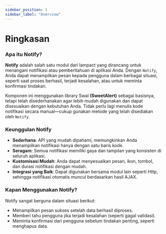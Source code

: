 ```yaml
---
sidebar_position: 1
sidebar_label: "Overview"
---
```


# Ringkasan

### Apa itu Notify?

**Notify** adalah salah satu modul dari Iampact yang dirancang untuk menangani notifikasi atau pemberitahuan di aplikasi Anda. Dengan `Notify`, Anda dapat menampilkan pesan kepada pengguna dalam berbagai situasi, seperti saat proses berhasil, terjadi kesalahan, atau untuk meminta konfirmasi tindakan.

Komponen ini menggunakan library Swal **(SweetAlert)** sebagai basisnya, tetapi telah disederhanakan agar lebih mudah digunakan dan dapat disesuaikan dengan kebutuhan Anda. Tidak perlu lagi menulis kode notifikasi secara manual—cukup gunakan metode yang telah disediakan oleh `Notify`.

### Keunggulan Notify

- **Sederhana**: API yang mudah dipahami, memungkinkan Anda menampilkan notifikasi hanya dengan satu baris kode.
- **Seragam**: Semua notifikasi memiliki gaya dan tampilan yang konsisten di seluruh aplikasi.
- **Kustomisasi Mudah**: Anda dapat menyesuaikan pesan, ikon, tombol, dan durasi notifikasi dengan mudah.
- **Integrasi yang Baik**: Dapat digunakan bersama modul lain seperti Http, sehingga notifikasi otomatis muncul berdasarkan hasil AJAX.

### Kapan Menggunakan Notify?

Notify sangat berguna dalam situasi berikut:

- Menampilkan pesan sukses setelah data berhasil diproses.
- Memberi tahu pengguna jika terjadi kesalahan (seperti gagal validasi).
- Meminta konfirmasi dari pengguna sebelum tindakan penting, seperti menghapus data.
